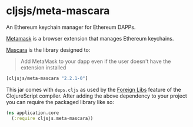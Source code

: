 # cljsjs/meta-mascara
An Ethereum keychain manager for Ethereum DAPPs.

[Metamask](https://metamask.io/) is a browser extension that manages Ethereum keychains.

[Mascara](https://github.com/MetaMask/mascara) is the library designed to:

> Add MetaMask to your dapp even if the user doesn't have the extension installed


[](dependency)
```clojure
[cljsjs/meta-mascara "2.2.1-0"]
```
[](/dependency)

This jar comes with `deps.cljs` as used by the [Foreign Libs][flibs] feature
of the ClojureScript compiler. After adding the above dependency to your project
you can require the packaged library like so:

```clojure
(ns application.core
  (:require cljsjs.meta-mascara))
```

[flibs]: https://clojurescript.org/reference/packaging-foreign-deps
